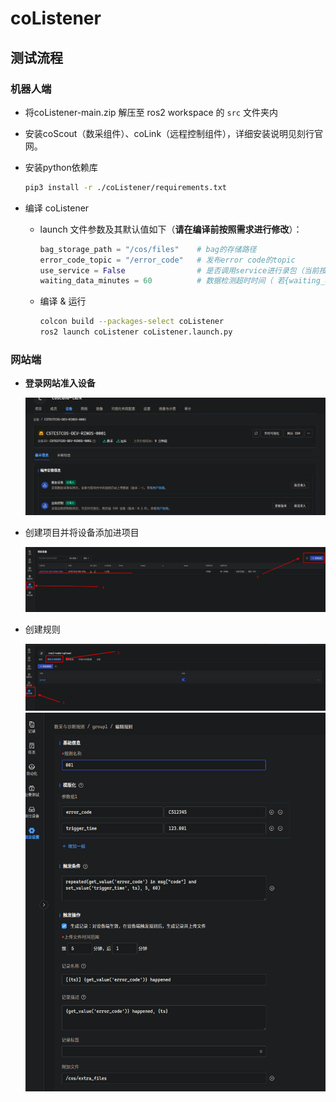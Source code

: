 # coListener

## 测试流程

### 机器人端

* 将coListener-main.zip 解压至 ros2 workspace 的 `src` 文件夹内

* 安装coScout（数采组件）、coLink（远程控制组件），详细安装说明见刻行官网。

* 安装python依赖库

  ```bash
  pip3 install -r ./coListener/requirements.txt
  ```

* 编译 coListener

  * launch 文件参数及其默认值如下（**请在编译前按照需求进行修改**）：
    ```python
    bag_storage_path = "/cos/files"    # bag的存储路径
    error_code_topic = "/error_code"   # 发布error code的topic
    use_service = False                # 是否调用service进行录包（当前按照False）
    waiting_data_minutes = 60          # 数据检测超时时间（ 若{waiting_data_minutes}分钟后未能收集到全部数据，直接上传已经收集到的数据）
    ```
  * 编译 & 运行
    ```bash
    colcon build --packages-select coListener
    ros2 launch coListener coListener.launch.py
    ```

### 网站端
* **登录网站准入设备**

  ![img.png](img.png)

* 创建项目并将设备添加进项目

  ![img_1.png](img_1.png)

* 创建规则
  
  ![img_2.png](img_2.png)
  ![img_3.png](img_3.png)
